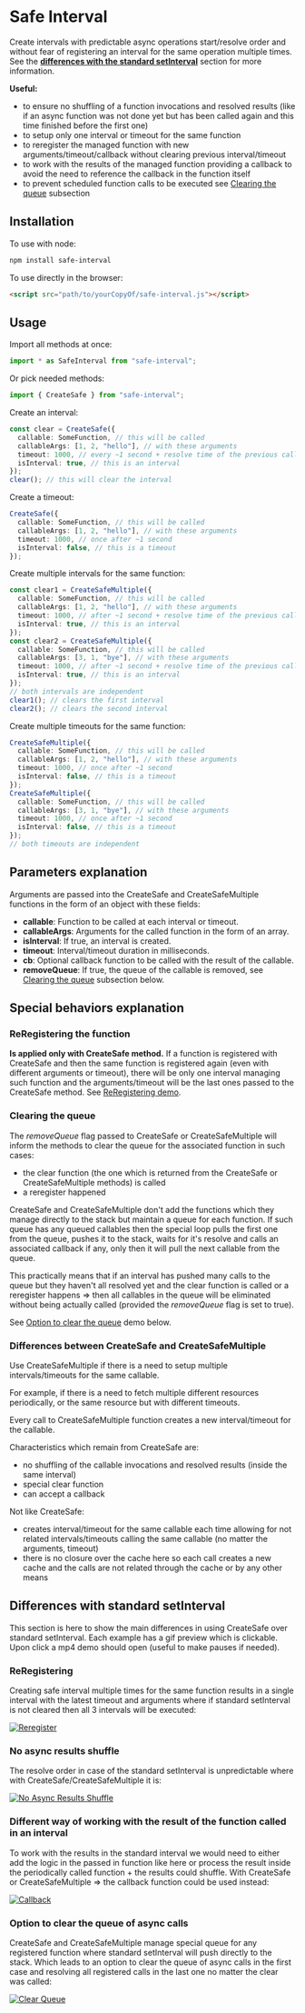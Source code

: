 # Safe Interval

Create intervals with predictable async operations start/resolve order and without
fear of registering an interval for the same operation multiple times. See the
[**differences with the standard setInterval**](#differences-with-standard-setinterval) section for more information.

**Useful:**

- to ensure no shuffling of a function invocations and resolved results (like if an async function was not done yet but has been called again and this time finished before the first one)
- to setup only one interval or timeout for the same function
- to reregister the managed function with new arguments/timeout/callback without clearing previous interval/timeout
- to work with the results of the managed function providing a callback to avoid the need to reference the callback in the function itself
- to prevent scheduled function calls to be executed see [Clearing the queue](#clearing-the-queue) subsection

## Installation

To use with node:

```bash
npm install safe-interval
```

To use directly in the browser:

```html
<script src="path/to/yourCopyOf/safe-interval.js"></script>
```

## Usage

Import all methods at once:

```javascript
import * as SafeInterval from "safe-interval";
```

Or pick needed methods:

```javascript
import { CreateSafe } from "safe-interval";
```

Create an interval:

```typescript
const clear = CreateSafe({
  callable: SomeFunction, // this will be called
  callableArgs: [1, 2, "hello"], // with these arguments
  timeout: 1000, // every ~1 second + resolve time of the previous calls if SomeFunction is async
  isInterval: true, // this is an interval
});
clear(); // this will clear the interval
```

Create a timeout:

```typescript
CreateSafe({
  callable: SomeFunction, // this will be called
  callableArgs: [1, 2, "hello"], // with these arguments
  timeout: 1000, // once after ~1 second
  isInterval: false, // this is a timeout
});
```

Create multiple intervals for the same function:

```typescript
const clear1 = CreateSafeMultiple({
  callable: SomeFunction, // this will be called
  callableArgs: [1, 2, "hello"], // with these arguments
  timeout: 1000, // after ~1 second + resolve time of the previous calls if SomeFunction is async
  isInterval: true, // this is an interval
});
const clear2 = CreateSafeMultiple({
  callable: SomeFunction, // this will be called
  callableArgs: [3, 1, "bye"], // with these arguments
  timeout: 1000, // after ~1 second + resolve time of the previous calls if SomeFunction is async
  isInterval: true, // this is an interval
});
// both intervals are independent
clear1(); // clears the first interval
clear2(); // clears the second interval
```

Create multiple timeouts for the same function:

```typescript
CreateSafeMultiple({
  callable: SomeFunction, // this will be called
  callableArgs: [1, 2, "hello"], // with these arguments
  timeout: 1000, // once after ~1 second
  isInterval: false, // this is a timeout
});
CreateSafeMultiple({
  callable: SomeFunction, // this will be called
  callableArgs: [3, 1, "bye"], // with these arguments
  timeout: 1000, // once after ~1 second
  isInterval: false, // this is a timeout
});
// both timeouts are independent
```

## Parameters explanation

Arguments are passed into the CreateSafe and CreateSafeMultiple functions in
the form of an object with these fields:

- **callable**: Function to be called at each interval or timeout.
- **callableArgs**: Arguments for the called function in the form of an array.
- **isInterval**: If true, an interval is created.
- **timeout**: Interval/timeout duration in milliseconds.
- **cb**: Optional callback function to be called with the result of the callable.
- **removeQueue**: If true, the queue of the callable is removed, see [Clearing the queue](#clearing-the-queue) subsection below.

## Special behaviors explanation

### ReRegistering the function

**Is applied only with CreateSafe method.** If a function is
registered with CreateSafe and then the same function is registered again (even with different arguments or timeout), there will be only one interval
managing such function and the arguments/timeout will be the last ones passed to
the CreateSafe method. See [ReRegistering demo](#reregistering).

### Clearing the queue

The _removeQueue_ flag passed to CreateSafe or CreateSafeMultiple will inform the
methods to clear the queue for the associated function in such cases:

- the clear function (the one which is returned from the CreateSafe or
  CreateSafeMultiple methods) is called
- a reregister happened

CreateSafe and CreateSafeMultiple don't add the functions which they manage directly to the stack but maintain a queue for each function. If such queue has
any queued callables then the special loop pulls the first one from the queue, pushes it to the stack, waits for it's resolve and calls an associated callback if any, only then it will pull the next callable from the queue.

This practically means that if an interval has pushed many calls to the queue but
they haven't all resolved yet and the clear function is called or a reregister happens => then all callables in the queue will be eliminated without being actually called (provided the _removeQueue_ flag is set to true).

See [Option to clear the queue](#option-to-clear-the-queue-of-async-calls) demo below.

### Differences between CreateSafe and CreateSafeMultiple

Use CreateSafeMultiple if there is a need to setup multiple intervals/timeouts for the same callable.

For example, if there is a need to fetch multiple different resources periodically, or the same resource but with different timeouts.

Every call to CreateSafeMultiple function creates a new interval/timeout for the callable.

Characteristics which remain from CreateSafe are:

- no shuffling of the callable invocations and resolved results (inside the same interval)
- special clear function
- can accept a callback

Not like CreateSafe:

- creates interval/timeout for the same callable each time allowing for not related intervals/timeouts calling the same callable (no matter the arguments, timeout)
- there is no closure over the cache here so each call creates a new cache and the calls are not related through the cache or by any other means

## Differences with standard setInterval

This section is here to show the main differences in using CreateSafe over standard setInterval. Each example has a gif preview which is clickable. Upon click a mp4 demo should open (useful to make pauses if needed).

### ReRegistering

Creating safe interval multiple times for the same function
results in a single interval with the latest timeout and arguments where
if standard setInterval is not cleared then all 3 intervals will be executed:

[![Reregister](./demo/reregister.gif)](https://github.com/user-attachments/assets/4592bc6b-2472-4715-8692-c7d612b112ac)

### No async results shuffle

The resolve order in case of the standard setInterval is unpredictable where with CreateSafe/CreateSafeMultiple it is:

[![No Async Results Shuffle](./demo/no-shuffle.gif)](https://github.com/user-attachments/assets/e7109652-0aaa-433a-9a3d-53be8cfa1732)

### Different way of working with the result of the function called in an interval

To work with the results in the standard interval we would need to either add the logic in the passed in function like here or process the result inside the periodically called function + the results could shuffle. With CreateSafe or
CreateSafeMultiple => the callback function could be used instead:

[![Callback](./demo/callback.gif)](https://github.com/user-attachments/assets/ea184919-7699-4ebd-9821-796cd6f3405e)

### Option to clear the queue of async calls

CreateSafe and CreateSafeMultiple manage special queue for any registered function where standard setInterval will push directly to the stack. Which leads to an option to clear the queue of async calls in the first case and resolving all registered calls in the last one no matter the clear was called:

[![Clear Queue](./demo/clear-queue.gif)](https://github.com/user-attachments/assets/3c412be5-3756-46d6-8d0b-f3fc9a73d50f)
